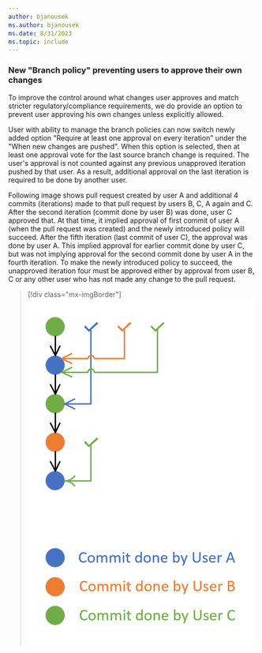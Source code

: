 ```yaml
---
author: bjanousek
ms.author: bjanousek
ms.date: 8/31/2023
ms.topic: include
---
```

### New "Branch policy" preventing users to approve their own changes

To improve the control around what changes user approves and match stricter regulatory/compliance requirements, we do provide an option to prevent user approving his own changes unless explicitly allowed.

User with ability to manage the branch policies can now switch newly added option "Require at least one approval on every iteration" under the "When new changes are pushed".
When this option is selected, then at least one approval vote for the last source branch change is required.
The user's approval is not counted against any previous unapproved iteration pushed by that user.
As a result, additional approval on the last iteration is required to be done by another user.

Following image shows pull request created by user A and additional 4 commits (iterations) made to that pull request by users B, C, A again and C.
After the second iteration (commit done by user B) was done, user C approved that.
At that time, it implied approval of first commit of user A (when the pull request was created) and the newly introduced policy will succeed.
After the fifth iteration (last commit of user C), the approval was done by user A.
This implied approval for earlier commit done by user C, but was not implying approval for the second commit done by user A in the fourth iteration.
To make the newly introduced policy to succeed, the unapproved iteration four must be approved either by approval from user B, C or any other user who has not made any change to the pull request.

> [!div class="mx-imgBorder"]
> ![Permission management image.](../../media/226-repos-01.png "image showing sequence of commits done by three users together with approval votes")
